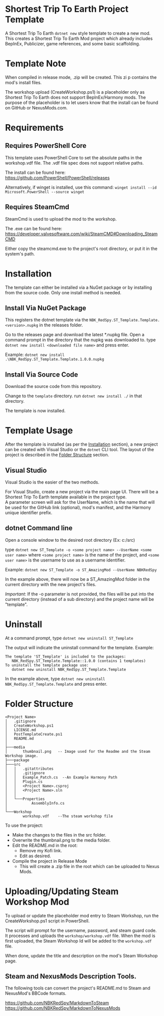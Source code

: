 # Shortest Trip To Earth Project Template

A Shortest Trip To Earth `dotnet new` style template to create a new mod.  
This creates a Shortest Trip To Earth Mod project which already includes BepInEx, Publicizer, game references, and some basic scaffolding.

# Template Note

When compiled in release mode, <project name>.zip will be created.  This zi p contains the mod's install files.

The workshop upload (CreateWorkshop.ps1) is a placeholder only as Shortest Trip To Earth does not support BepInEx/Harmony mods.  The purpose of the placeholder is to let users know that the install can be found on GitHub or NexusMods.com.

# Requirements
## Requires PowerShell Core
This template uses PowerShell Core to set the absolute paths in the workshop.vdf file.  The .vdf file spec does not support relative paths.

The install can be found here:
https://github.com/PowerShell/PowerShell/releases

Alternatively, if winget is installed, use this command:
 ```winget install --id Microsoft.PowerShell --source winget```

## Requires SteamCmd
SteamCmd is used to upload the mod to the workshop.

The .exe can be found here:
https://developer.valvesoftware.com/wiki/SteamCMD#Downloading_SteamCMD

Either copy the steamcmd.exe to the project's root directory, or put it in the system's path.

# Installation

The template can either be installed via a NuGet package or by installing from the source code.
Only one install method is needed.

## Install Via NuGet Package

This registers the dotnet template via the `NBK_RedSpy.ST_Template.Template.<version>.nupkg` in the releases folder.

Go to the releases page and download the latest *.nupkg file.
Open a command prompt in the directory that the nupkg was downloaded to.
type `dotnet new install <downloaded file name>` and press enter.

Example:
`dotnet new install .\NBK_RedSpy.ST_Template.Template.1.0.0.nupkg`

## Install Via Source Code
Download the source code from this repository.

Change to the ```template``` directory.
run `dotnet new install ./` in that directory.

The template is now installed.

# Template Usage

After the template is installed (as per the [Installation](#installation) section), a new project can be created with Visual Studio or the `dotnet` CLI tool.
The layout of the project is described in the [Folder Structure](#folder-structure) section.

## Visual Studio 
Visual Studio is the easier of the two methods.

For Visual Studio, create a new project via the main page UI.  There will be a Shortest Trip To Earth template available in the project type.  
A parameter screen will ask for the UserName, which is the name that will be used for the GitHub link (optional), mod's manifest, and the Harmony unique identifier prefix.

## dotnet Command line
Open a console window to the desired root directory (Ex: c:/src)

type `dotnet new ST_Template -o <some project name> --UserName <some user name>` where `<some project name>` is the name of the project, and `<some user name>` is the username to use as a username identifier.

Example: `dotnet new ST_Template -o ST_AmazingMod --UserName NBKRedSpy`

In the example above, there will now be a ST_AmazingMod folder in the current directory with the new project's files.  

*Important*: If the -o parameter is not provided, the files will be put into the current directory (instead of a sub directory) and the project name will be "template".

# Uninstall
At a command prompt, type 
`dotnet new uninstall ST_Template`

The output will indicate the uninstall command for the template.
Example:
```
The template 'ST_Template' is included to the packages:
   NBK_RedSpy.ST_Template.Template::1.0.0 (contains 1 templates)
To uninstall the template package use:
   dotnet new uninstall NBK_RedSpy.ST_Template.Template
```

In the example above, type `dotnet new uninstall NBK_RedSpy.ST_Template.Template` and press enter.

# Folder Structure

```
<Project Name>
│   .gitignore
│   CreateWorkshop.ps1
│   LICENSE.md
│   PostTemplateCreate.ps1
│   README.md
│   
├───media
│       thumbnail.png   -- Image used for the Readme and the Steam Workshop image.
├───package
├───src
│   │   .gitattributes
│   │   .gitignore
│   │   Example_Patch.cs  --An Example Harmony Path
│   │   Plugin.cs
│   │   <Project Name>.csproj
│   │   <Project Name>.sln
│   │   
│   └───Properties
│           AssemblyInfo.cs
│           
└───Workshop
        workshop.vdf    --The steam workshop file
```

To use the project:
* Make the changes to the files in the src folder.
* Overwrite the thumbnail.png to the media folder.
* Edit the README.md in the root:
    * Remove my Kofi link.
    * Edit as desired.
* Compile the project in Release Mode
    * This will create a <project name>.zip file in the root which can be uploaded to Nexus Mods.

# Uploading/Updating Steam Workshop Mod

To upload or update the placeholder mod entry to Steam Workshop, run the CreateWorkshop.ps1 script in PowerShell.

The script will prompt for the username, password, and steam guard code.  It processes and uploads the `workshop/workshop.vdf` file.
When the mod is first uploaded, the Steam Workshop Id will be added to the `workshop.vdf` file.

When done, update the title and description on the mod's Steam Workshop page.

## Steam and NexusMods Description Tools.
The following tools can convert the project's README.md to Steam and NexusMod's BBCode formats.

https://github.com/NBKRedSpy/MarkdownToSteam
https://github.com/NBKRedSpy/MarkdownToNexusMods


